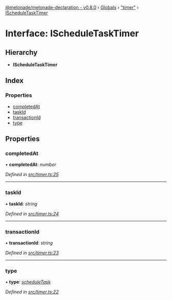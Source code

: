 [@melonade/melonade-declaration - v0.8.0](../README.md) › [Globals](../globals.md) › ["timer"](../modules/_timer_.md) › [IScheduleTaskTimer](_timer_.ischeduletasktimer.md)

# Interface: IScheduleTaskTimer

## Hierarchy

* **IScheduleTaskTimer**

## Index

### Properties

* [completedAt](_timer_.ischeduletasktimer.md#completedat)
* [taskId](_timer_.ischeduletasktimer.md#taskid)
* [transactionId](_timer_.ischeduletasktimer.md#transactionid)
* [type](_timer_.ischeduletasktimer.md#type)

## Properties

###  completedAt

• **completedAt**: *number*

*Defined in [src/timer.ts:25](https://github.com/devit-tel/melonade-declaration/blob/26b2f11/src/timer.ts#L25)*

___

###  taskId

• **taskId**: *string*

*Defined in [src/timer.ts:24](https://github.com/devit-tel/melonade-declaration/blob/26b2f11/src/timer.ts#L24)*

___

###  transactionId

• **transactionId**: *string*

*Defined in [src/timer.ts:23](https://github.com/devit-tel/melonade-declaration/blob/26b2f11/src/timer.ts#L23)*

___

###  type

• **type**: *[scheduleTask](../enums/_timer_.timertypes.md#scheduletask)*

*Defined in [src/timer.ts:22](https://github.com/devit-tel/melonade-declaration/blob/26b2f11/src/timer.ts#L22)*
